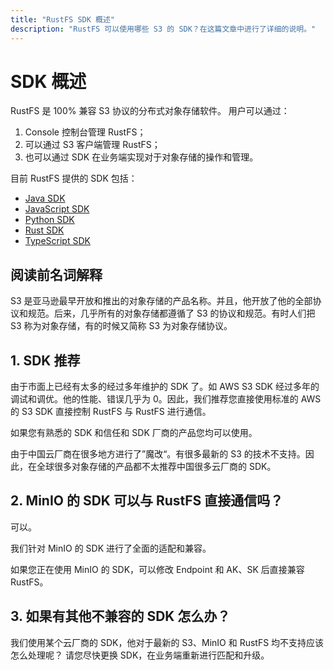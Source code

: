 ```yaml
---
title: "RustFS SDK 概述"
description: "RustFS 可以使用哪些 S3 的 SDK？在这篇文章中进行了详细的说明。"
---
```


# SDK 概述

RustFS 是 100% 兼容 S3 协议的分布式对象存储软件。 用户可以通过：

1. Console 控制台管理 RustFS；
2. 可以通过 S3 客户端管理 RustFS；
3. 也可以通过 SDK 在业务端实现对于对象存储的操作和管理。

目前 RustFS 提供的 SDK 包括：

- [Java SDK](./java.md)
- [JavaScript SDK](./javascript.md)
- [Python SDK](./python.md)
- [Rust SDK](./rust.md)
- [TypeScript SDK](./typescript.md)

## 阅读前名词解释

S3 是亚马逊最早开放和推出的对象存储的产品名称。并且，他开放了他的全部协议和规范。后来，几乎所有的对象存储都遵循了 S3 的协议和规范。有时人们把 S3 称为对象存储，有的时候又简称 S3 为对象存储协议。

## 1. SDK 推荐

由于市面上已经有太多的经过多年维护的 SDK 了。如 AWS S3 SDK 经过多年的调试和调优。他的性能、错误几乎为 0。因此，我们推荐您直接使用标准的 AWS 的 S3 SDK 直接控制 RustFS 与 RustFS 进行通信。

如果您有熟悉的 SDK 和信任和 SDK 厂商的产品您均可以使用。

由于中国云厂商在很多地方进行了”魔改“。有很多最新的 S3 的技术不支持。因此，在全球很多对象存储的产品都不太推荐中国很多云厂商的 SDK。



## 2. MinIO 的 SDK 可以与 RustFS 直接通信吗？

可以。

我们针对 MinIO 的 SDK 进行了全面的适配和兼容。

如果您正在使用 MinIO 的 SDK，可以修改 Endpoint 和 AK、SK 后直接兼容 RustFS。


## 3. 如果有其他不兼容的 SDK 怎么办？

我们使用某个云厂商的 SDK，他对于最新的 S3、MinIO 和 RustFS 均不支持应该怎么处理呢？
请您尽快更换 SDK，在业务端重新进行匹配和升级。


